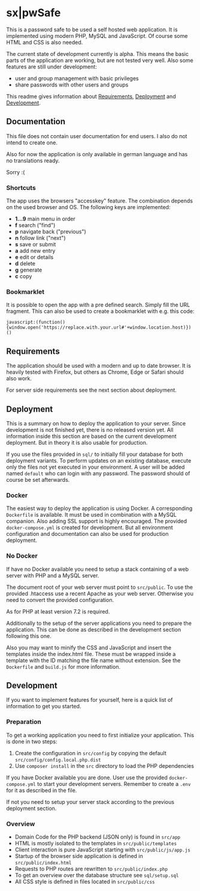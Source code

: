 # sx|pwSafe

This is a password safe to be used a self hosted web application. 
It is implemented using modern PHP, MySQL and JavaScript. Of course some HTML and CSS is also needed.

The current state of development currently is alpha. 
This means the basic parts of the application are working, but are not tested very well.
Also some features are still under development:
* user and group management with basic privileges
* share passwords with other users and groups

This readme gives information about 
[Requirements](#requirements), 
[Deployment](#deployment) and 
[Development](#development). 

## Documentation

This file does not contain user documentation for end users. I also do not intend to create one.

Also for now the application is only available in german language and has no translations ready. 

Sorry :(

### Shortcuts

The app uses the browsers "accesskey" feature. The combination depends on the used browser and OS.
The following keys are implemented:
* __1...9__ main menu in order
* __f__ search ("find")
* __p__ navigate back ("previous")
* __n__ follow link ("next")
* __s__ save or submit
* __a__ add new entry
* __e__ edit or details
* __d__ delete
* __g__ generate
* __c__ copy

### Bookmarklet

It is possible to open the app with a pre defined search. Simply fill the URL fragment. 
This can also be used to create a bookmarklet with e.g. this code:
    
    javascript:(function(){window.open('https://replace.with.your.url#'+window.location.host)})()
    

## Requirements

The application should be used with a modern and up to date browser. 
It is heavily tested with Firefox, but others as Chrome, Edge or Safari should also work.

For server side requirements see the next section about deployment.

## Deployment

This is a summary on how to deploy the application to your server.
Since development is not finished yet, there is no released version yet.
All information inside this section are based on the current development deployment. 
But in theory it is also usable for production.

If you use the files provided in `sql/` to initially fill your database for both deployment variants.
To perform updates on an existing database, execute only the files not yet executed in your environment. 
A user will be added named `default` who can login with any password. The password should of course be set afterwards.

### Docker

The easiest way to deploy the application is using Docker. 
A corresponding `Dockerfile` is available. 
It must be used in combination with a MySQL companion. Also adding SSL support is highly encouraged.
The provided `docker-compose.yml` is created for development. 
But all environment configuration and documentation can also be used for production deployment.

### No Docker

If have no Docker available you need to setup a stack containing of a web server with PHP and a MySQL server. 

The document root of your web server must point to `src/public`.
To use the provided .htaccess use a recent Apache as your web server. 
Otherwise you need to convert the provided configuration.

As for PHP at least version 7.2 is required.

Additionally to the setup of the server applications you need to prepare the application. 
This can be done as described in the development section following this one.

Also you may want to minify the CSS and JavaScript and insert the templates inside the index.html file.
These must be wrapped inside a template with the ID matching the file name without extension.
See the `Dockerfile` and `build.js` for more information.

## Development

If you want to implement features for yourself, here is a quick list of information to get you started.

### Preparation

To get a working application you need to first initialize your application.
This is done in two steps:
1. Create the configuration in `src/config` by copying the default `src/config/config.local.php.dist`
2. Use `composer install` in the `src` directory to load the PHP dependencies

If you have Docker available you are done. User use the provided `docker-compose.yml` to start your development servers.
Remember to create a `.env` for it as described in the file.

If not you need to setup your server stack according to the previous deployment section.

### Overview 

* Domain Code for the PHP backend (JSON only) is found in `src/app`
* HTML is mostly isolated to the templates in `src/public/templates`
* Client interaction is pure JavaScript starting with `src/public/js/app.js`
* Startup of the browser side application is defined in `src/public/index.html`
* Requests to PHP routes are rewritten to `src/public/index.php` 
* To get an overview over the database structure see `sql/setup.sql`
* All CSS style is defined in files located in `src/public/css`
